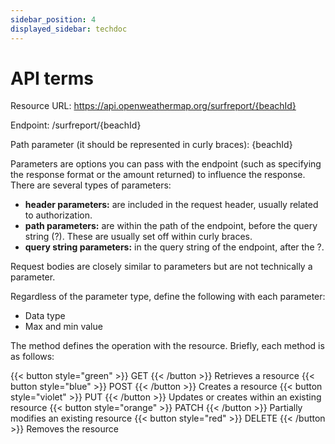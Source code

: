 ```yaml
---
sidebar_position: 4
displayed_sidebar: techdoc
---
```


# API terms

Resource URL: https://api.openweathermap.org/surfreport/{beachId}

Endpoint: /surfreport/{beachId}

Path parameter (it should be represented in curly braces): {beachId}

Parameters are options you can pass with the endpoint (such as specifying the response format or the amount returned) to influence the response. 
There are several types of parameters: 

- **header parameters:** are included in the request header, usually related to authorization. 
- **path parameters:** are within the path of the endpoint, before the query string (?). These are usually set off within curly braces. 
- **query string parameters:** in the query string of the endpoint, after the ?.

Request bodies are closely similar to parameters but are not technically a parameter.

Regardless of the parameter type, define the following with each parameter:

- Data type
- Max and min value

The method defines the operation with the resource. Briefly, each method is as follows:

{{< button style="green" >}} GET {{< /button >}} Retrieves a resource
{{< button style="blue" >}} POST {{< /button >}} Creates a resource
{{< button style="violet" >}} PUT {{< /button >}} Updates or creates within an existing resource
{{< button style="orange" >}} PATCH {{< /button >}} Partially modifies an existing resource
{{< button style="red" >}} DELETE {{< /button >}} Removes the resource

